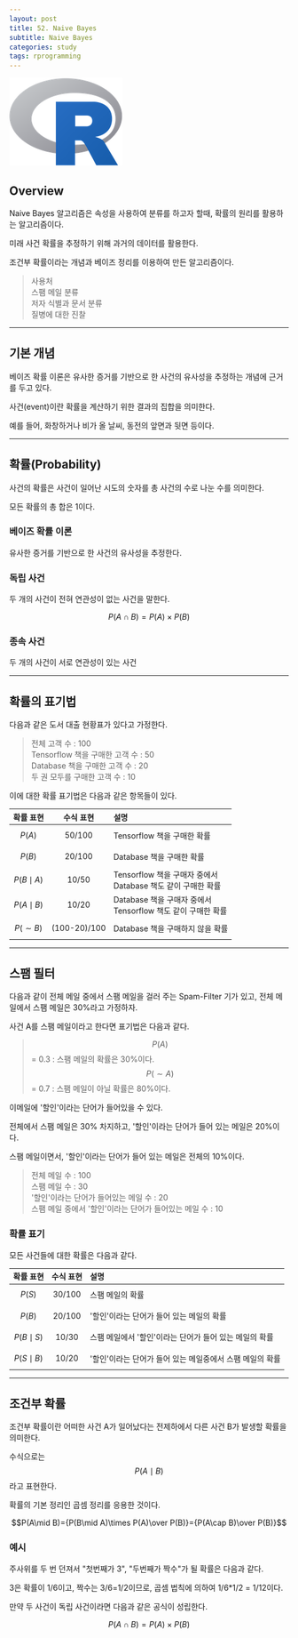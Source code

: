 ```yaml
---
layout: post
title: 52. Naive Bayes
subtitle: Naive Bayes
categories: study
tags: rprogramming
---
```


![r](/assets/img/logo/r-logo.png)

## Overview

Naive Bayes 알고리즘은 속성을 사용하여 분류를 하고자 할때, 확률의 원리를 활용하는 알고리즘이다.

미래 사건 확률을 추정하기 위해 과거의 데이터를 활용한다.

조건부 확률이라는 개념과 베이즈 정리를 이용하여 만든 알고리즘이다.

> 사용처  
> 스팸 메일 분류  
> 저자 식별과 문서 분류  
> 질병에 대한 진찰

***

## 기본 개념

베이즈 확률 이론은 유사한 증거를 기반으로 한 사건의 유사성을 추정하는 개념에 근거를 두고 있다. 

사건(event)이란 확률을 계산하기 위한 결과의 집합을 의미한다.

예를 들어, 화창하거나 비가 올 날씨, 동전의 앞면과 뒷면 등이다.

***

## 확률(Probability)

사건의 확률은 사건이 일어난 시도의 숫자를 총 사건의 수로 나눈 수를 의미한다.

모든 확률의 총 합은 1이다.

### 베이즈 확률 이론

유사한 증거를 기반으로 한 사건의 유사성을 추정한다.

### 독립 사건

두 개의 사건이 전혀 연관성이 없는 사건을 말한다.

$$P(A\cap B)=P(A)\times P(B)$$

### 종속 사건

두 개의 사건이 서로 연관성이 있는 사건

***

## 확률의 표기법

다음과 같은 도서 대출 현황표가 있다고 가정한다.

> 전체 고객 수 : 100  
> Tensorflow 책을 구매한 고객 수 : 50  
> Database 책을 구매한 고객 수 : 20  
> 두 권 모두를 구매한 고객 수 : 10

이에 대한 확률 표기법은 다음과 같은 항목들이 있다.

| 확률 표현 | 수식 표현 | 설명 |
|:----:|:----:|:----|
| $$P(A)$$ | 50/100 | Tensorflow 책을 구매한 확률 |
| $$P(B)$$ | 20/100 | Database 책을 구매한 확률 |
| $$P(B\mid A)$$ | 10/50 | Tensorflow 책을 구매자 중에서<br>Database 책도 같이 구매한 확률 |
| $$P(A\mid B)$$ | 10/20 | Database 책을 구매자 중에서<br>Tensorflow 책도 같이 구매한 확률 |
| $$P(\sim B)$$ | (100-20)/100 | Database 책을 구매하지 않을 확률 |

***

## 스팸 필터

다음과 같이 전체 메일 중에서 스팸 메일을 걸러 주는 Spam-Filter 기가 있고, 전체 메일에서 스팸 메일은 30%라고 가정하자.

사건 A를 스팸 메일이라고 한다면 표기법은 다음과 같다.

> $$P(A)$$ = 0.3 : 스팸 메일의 확률은 30%이다.  
> $$P(\sim A)$$ = 0.7 : 스팸 메일이 아닐 확률은 80%이다.

이메일에 '할인'이라는 단어가 들어있을 수 있다.

전체에서 스팸 메일은 30% 차지하고, '할인'이라는 단어가 들어 있는 메일은 20%이다.

스팸 메일이면서, '할인'이라는 단어가 들어 있는 메일은 전체의 10%이다.

> 전체 메일 수 : 100  
> 스팸 메일 수 : 30  
> '할인'이라는 단어가 들어있는 메일 수 : 20  
> 스팸 메일 중에서 '할인'이라는 단어가 들어있는 메일 수 : 10

### 확률 표기

모든 사건들에 대한 확률은 다음과 같다.

| 확률 표현 | 수식 표현 | 설명 |
|:----:|:----:|:----|
| $$P(S)$$ | 30/100 | 스팸 메일의 확률 |
| $$P(B)$$ | 20/100 | '할인'이라는 단어가 들어 있는 메일의 확률 |
| $$P(B\mid S)$$ | 10/30 | 스팸 메일에서 '할인'이라는 단어가 들어 있는 메일의 확률 |
| $$P(S\mid B)$$ | 10/20 | '할인'이라는 단어가 들어 있는 메일중에서 스팸 메일의 확률 |

***

## 조건부 확률

조건부 확률이란 어떠한 사건 A가 일어났다는 전제하에서 다른 사건 B가 발생할 확률을 의미한다. 

수식으로는 $$P(A\mid B)$$라고 표현한다.

확률의 기본 정리인 곱셈 정리를 응용한 것이다.

$$P(A\mid B)={P(B\mid A)\times P(A)\over P(B)}={P(A\cap B)\over P(B)}$$

### 예시

주사위를 두 번 던져서 "첫번째가 3", "두번째가 짝수"가 될 확률은 다음과 같다.

3은 확률이 1/6이고, 짝수는 3/6=1/2이므로, 곱셈 법칙에 의하여 1/6*1/2 = 1/12이다.

만약 두 사건이 독립 사건이라면 다음과 같은 공식이 성립한다.

$$P(A\cap B)=P(A)\times P(B)$$
